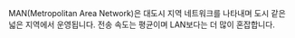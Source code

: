 MAN(Metropolitan Area Network)은 대도시 지역 네트워크를 나타내며 도시 같은 넓은 지역에서 운영됩니다. 전송 속도는 평균이며 LAN보다는 더 많이 혼잡합니다.